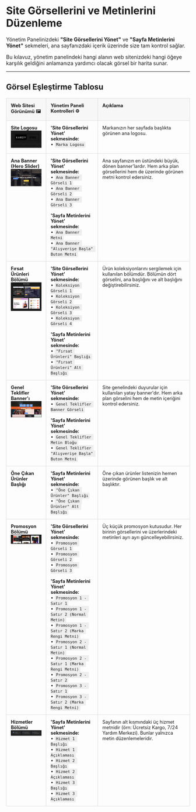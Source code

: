 # Site Görsellerini ve Metinlerini Düzenleme

Yönetim Panelinizdeki **"Site Görsellerini Yönet"** ve **"Sayfa Metinlerini Yönet"** sekmeleri, ana sayfanızdaki içerik üzerinde size tam kontrol sağlar.

Bu kılavuz, yönetim panelindeki hangi alanın web sitenizdeki hangi öğeye karşılık geldiğini anlamanıza yardımcı olacak görsel bir harita sunar.

---

## Görsel Eşleştirme Tablosu

<style>
    .guideline-table {
        width: 100%;
        border-collapse: collapse;
        margin-top: 1em;
        font-size: 0.9em;
    }
    .guideline-table th,
    .guideline-table td {
        border: 1px solid #ddd;
        padding: 12px;
        text-align: left;
        vertical-align: top;
    }
    .guideline-table th {
        background-color: #f7f7f7;
        font-weight: bold;
    }
    .guideline-table code {
        background-color: #eee;
        padding: 2px 4px;
        border-radius: 3px;
        font-family: monospace;
    }
</style>

<table class="guideline-table">
    <thead>
        <tr>
            <th>Web Sitesi Görünümü 🖼️</th>
            <th>Yönetim Paneli Kontrolleri ⚙️</th>
            <th>Açıklama</th>
        </tr>
    </thead>
    <tbody>
        <tr>
            <td><strong>Site Logosu</strong><br><img src="guidelineimages/visual_logo.png" alt="Header Logo" width="150"></td>
            <td>
                <strong>'Site Görsellerini Yönet' sekmesinde:</strong><br>
                • <code>Marka Logosu</code>
            </td>
            <td>Markanızın her sayfada başlıkta görünen ana logosu.</td>
        </tr>
        <tr>
            <td><strong>Ana Banner (Hero Slider)</strong><br><img src="guidelineimages/visual_hero_slider.png" alt="Hero Slider" width="150"></td>
            <td>
                <strong>'Site Görsellerini Yönet' sekmesinde:</strong><br>
                • <code>Ana Banner Görseli 1</code><br>
                • <code>Ana Banner Görseli 2</code><br>
                • <code>Ana Banner Görseli 3</code><br><br>
                <strong>'Sayfa Metinlerini Yönet' sekmesinde:</strong><br>
                • <code>Ana Banner Metni</code><br>
                • <code>Ana Banner "Alışverişe Başla" Buton Metni</code>
            </td>
            <td>Ana sayfanızın en üstündeki büyük, dönen banner'lardır. Hem arka plan görsellerini hem de üzerinde görünen metni kontrol edersiniz.</td>
        </tr>
        <tr>
            <td><strong>Fırsat Ürünleri Bölümü</strong><br><img src="guidelineimages/visual_shop_by_deals.png" alt="Shop by Deals Section" width="150"></td>
            <td>
                <strong>'Site Görsellerini Yönet' sekmesinde:</strong><br>
                • <code>Koleksiyon Görseli 1</code><br>
                • <code>Koleksiyon Görseli 2</code><br>
                • <code>Koleksiyon Görseli 3</code><br>
                • <code>Koleksiyon Görseli 4</code><br><br>
                <strong>'Sayfa Metinlerini Yönet' sekmesinde:</strong><br>
                • <code>"Fırsat Ürünleri" Başlığı</code><br>
                • <code>"Fırsat Ürünleri" Alt Başlığı</code>
            </td>
            <td>Ürün koleksiyonlarını sergilemek için kullanılan bölümdür. Bölümün dört görselini, ana başlığını ve alt başlığını değiştirebilirsiniz.</td>
        </tr>
        <tr>
            <td><strong>Genel Teklifler Banner'ı</strong><br><img src="guidelineimages/visual_global_offers.png" alt="Global Offers Banner" width="150"></td>
            <td>
                <strong>'Site Görsellerini Yönet' sekmesinde:</strong><br>
                • <code>Genel Teklifler Banner Görseli</code><br><br>
                <strong>'Sayfa Metinlerini Yönet' sekmesinde:</strong><br>
                • <code>Genel Teklifler Metin Bloğu</code><br>
                • <code>Genel Teklifler "Alışverişe Başla" Buton Metni</code>
            </td>
            <td>Site genelindeki duyurular için kullanılan yatay banner'dır. Hem arka plan görselini hem de metin içeriğini kontrol edersiniz.</td>
        </tr>
         <tr>
            <td><strong>Öne Çıkan Ürünler Başlığı</strong></td>
            <td>
                <strong>'Sayfa Metinlerini Yönet' sekmesinde:</strong><br>
                • <code>"Öne Çıkan Ürünler" Başlığı</code><br>
                • <code>"Öne Çıkan Ürünler" Alt Başlığı</code>
            </td>
            <td>Öne çıkan ürünler listenizin hemen üzerinde görünen başlık ve alt başlıktır.</td>
        </tr>
        <tr>
            <td><strong>Promosyon Bölümü</strong><br><img src="guidelineimages/visual_promotion_section.png" alt="Promotion Section" width="150"></td>
            <td>
                <strong>'Site Görsellerini Yönet' sekmesinde:</strong><br>
                • <code>Promosyon Görseli 1</code><br>
                • <code>Promosyon Görseli 2</code><br>
                • <code>Promosyon Görseli 3</code><br><br>
                <strong>'Sayfa Metinlerini Yönet' sekmesinde:</strong><br>
                • <code>Promosyon 1 - Satır 1</code><br>
                • <code>Promosyon 1 - Satır 2 (Normal Metin)</code><br>
                • <code>Promosyon 1 - Satır 2 (Marka Rengi Metni)</code><br>
                • <code>Promosyon 2 - Satır 1 (Normal Metin)</code><br>
                • <code>Promosyon 2 - Satır 1 (Marka Rengi Metni)</code><br>
                • <code>Promosyon 2 - Satır 2</code><br>
                • <code>Promosyon 3 - Satır 1</code><br>
                • <code>Promosyon 3 - Satır 2 (Marka Rengi Metni)</code>
            </td>
            <td>Üç küçük promosyon kutusudur. Her birinin görsellerini ve üzerlerindeki metinleri ayrı ayrı güncelleyebilirsiniz.</td>
        </tr>
        <tr>
            <td><strong>Hizmetler Bölümü</strong><br><img src="guidelineimages/visual_services_section.png" alt="Services Section" width="150"></td>
            <td>
                <strong>'Sayfa Metinlerini Yönet' sekmesinde:</strong><br>
                • <code>Hizmet 1 Başlığı</code><br>
                • <code>Hizmet 1 Açıklaması</code><br>
                • <code>Hizmet 2 Başlığı</code><br>
                • <code>Hizmet 2 Açıklaması</code><br>
                • <code>Hizmet 3 Başlığı</code><br>
                • <code>Hizmet 3 Açıklaması</code>
            </td>
            <td>Sayfanın alt kısmındaki üç hizmet metnidir (örn: Ücretsiz Kargo, 7/24 Yardım Merkezi). Bunlar yalnızca metin düzenlemeleridir.</td>
        </tr>
    </tbody>
</table>